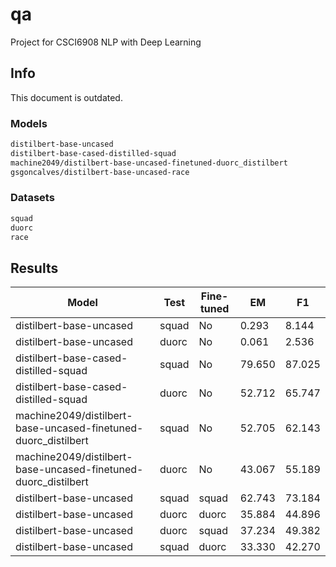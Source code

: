 # qa

Project for CSCI6908 NLP with Deep Learning

## Info

This document is outdated.

### Models

```bash
distilbert-base-uncased
distilbert-base-cased-distilled-squad
machine2049/distilbert-base-uncased-finetuned-duorc_distilbert
gsgoncalves/distilbert-base-uncased-race
```

### Datasets

```bash
squad
duorc
race
```

## Results

| Model                                                          | Test  | Fine-tuned | EM     | F1     |
|----------------------------------------------------------------|-------|------------|--------|--------|
| distilbert-base-uncased                                        | squad | No         | 0.293  | 8.144  |
| distilbert-base-uncased                                        | duorc | No         | 0.061  | 2.536  |
| distilbert-base-cased-distilled-squad                          | squad | No         | 79.650 | 87.025 |
| distilbert-base-cased-distilled-squad                          | duorc | No         | 52.712 | 65.747 |
| machine2049/distilbert-base-uncased-finetuned-duorc_distilbert | squad | No         | 52.705 | 62.143 |
| machine2049/distilbert-base-uncased-finetuned-duorc_distilbert | duorc | No         | 43.067 | 55.189 |
| distilbert-base-uncased                                        | squad | squad      | 62.743 | 73.184 |
| distilbert-base-uncased                                        | duorc | duorc      | 35.884 | 44.896 |
| distilbert-base-uncased                                        | duorc | squad      | 37.234 | 49.382 |
| distilbert-base-uncased                                        | squad | duorc      | 33.330 | 42.270 |
